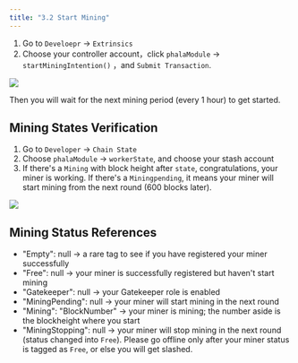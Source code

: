 ```yaml
---
title: "3.2 Start Mining"
---
```


1. Go to `Develoepr` -> `Extrinsics`
2. Choose your controller account，click `phalaModule` -> `startMiningIntention()` ，and `Submit Transaction`.

![](/images/docs/poc3-old/3.2-1.png)

Then you will wait for the next mining period (every 1 hour) to get started.

## Mining States Verification

1. Go to `Developer` → `Chain State`
2. Choose `phalaModule` → `workerState`, and choose your stash account
3. If there's a `Mining` with block height after `state`, congratulations, your miner is working. If there's a `Miningpending`, it means your miner will start mining from the next round (600 blocks later).

![](/images/docs/poc3-old/3.2-2.png)

## Mining Status References

- "Empty": null -> a rare tag to see if you have registered your miner successfully
- "Free": null -> your miner is successfully registered but haven't start mining
- "Gatekeeper": null -> your Gatekeeper role is enabled
- "MiningPending": null -> your miner will start mining in the next round
- "Mining": "BlockNumber" -> your miner is mining; the number aside is the blockheight where you start
- "MiningStopping": null -> your miner will stop mining in the next round (status changed into `Free`). Please go offline only after your miner status is tagged as `Free`, or else you will get slashed.
